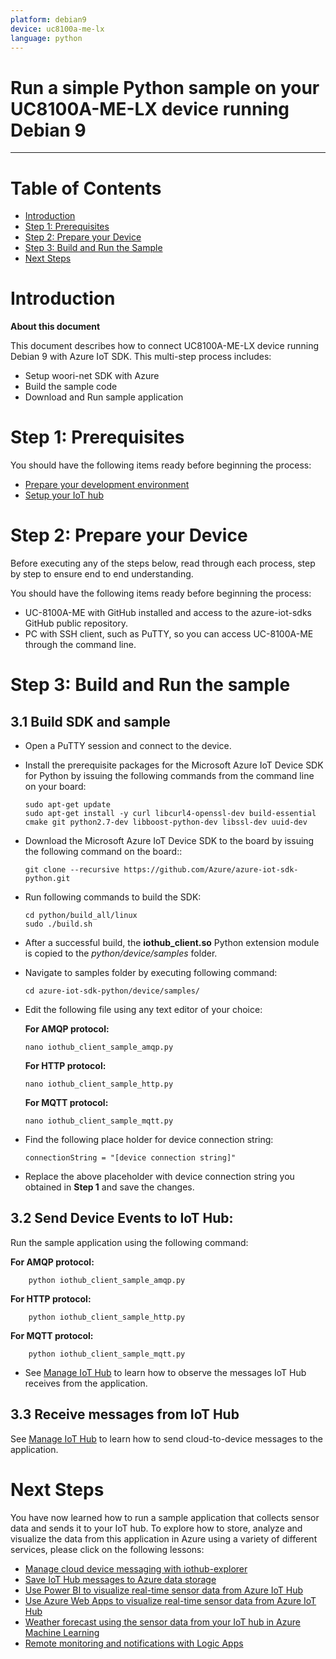 ```yaml
---
platform: debian9
device: uc8100a-me-lx
language: python
---
```


Run a simple Python sample on your UC8100A-ME-LX device running Debian 9
===
---

# Table of Contents

-   [Introduction](#Introduction)
-   [Step 1: Prerequisites](#Prerequisites)
-   [Step 2: Prepare your Device](#SetupSDK)
-   [Step 3: Build and Run the Sample](#Build)
-   [Next Steps](#NextSteps)

<a name="Introduction"></a>

# Introduction

**About this document**

This document describes how to connect UC8100A-ME-LX device running Debian 9 with Azure IoT SDK. This multi-step process includes:

-   Setup woori-net SDK with Azure
-   Build the sample code
-   Download and Run sample application

<a name="Prerequisites"></a>
# Step 1: Prerequisites

You should have the following items ready before beginning the process:

-   [Prepare your development environment](https://github.com/Azure/azure-iot-device-ecosystem/blob/master/get_started/python-devbox-setup.md)
-   [Setup your IoT hub](https://github.com/Azure/azure-iot-device-ecosystem/blob/master/manage_iot_hub.md)

<a name="SetupSDK"></a>
# Step 2: Prepare your Device

Before executing any of the steps below, read through each process, step by step to ensure end to end understanding.

You should have the following items ready before beginning the process:

-   UC-8100A-ME with GitHub installed and access to the azure-iot-sdks GitHub public repository.
-   PC with SSH client, such as PuTTY, so you can access UC-8100A-ME through the command line.

<a name="Build"></a>
# Step 3: Build and Run the sample

## 3.1 Build SDK and sample

-   Open a PuTTY session and connect to the device.
-   Install the prerequisite packages for the Microsoft Azure IoT Device SDK for Python by issuing the following commands from the command line on your board:

        sudo apt-get update
        sudo apt-get install -y curl libcurl4-openssl-dev build-essential cmake git python2.7-dev libboost-python-dev libssl-dev uuid-dev

-   Download the Microsoft Azure IoT Device SDK to the board by issuing the following command on the board::

        git clone --recursive https://github.com/Azure/azure-iot-sdk-python.git

-   Run following commands to build the SDK:

        cd python/build_all/linux
        sudo ./build.sh    

-   After a successful build, the **iothub\_client.so** Python extension module is copied to the *python/device/samples* folder.
-   Navigate to samples folder by executing following command:

        cd azure-iot-sdk-python/device/samples/

-   Edit the following file using any text editor of your choice:

    **For AMQP protocol:**

        nano iothub_client_sample_amqp.py

    **For HTTP protocol:**

        nano iothub_client_sample_http.py

    **For MQTT protocol:**

        nano iothub_client_sample_mqtt.py

-   Find the following place holder for device connection string:

        connectionString = "[device connection string]"

-   Replace the above placeholder with device connection string you obtained in **Step 1** and save the changes.

## 3.2 Send Device Events to IoT Hub:
Run the sample application using the following command:

   **For AMQP protocol:**

        python iothub_client_sample_amqp.py

   **For HTTP protocol:**

        python iothub_client_sample_http.py

   **For MQTT protocol:**

        python iothub_client_sample_mqtt.py

-   See [Manage IoT Hub](https://github.com/Azure/azure-iot-device-ecosystem/blob/master/manage_iot_hub.md) to learn how to observe the messages IoT Hub receives from the application.

## 3.3 Receive messages from IoT Hub

See [Manage IoT Hub](https://github.com/Azure/azure-iot-device-ecosystem/blob/master/manage_iot_hub.md) to learn how to send cloud-to-device messages to the application.


<a name="NextSteps"></a>

# Next Steps

You have now learned how to run a sample application that collects sensor data and sends it to your IoT hub. To explore how to store, analyze and visualize the data from this application in Azure using a variety of different services, please click on the following lessons:

-   [Manage cloud device messaging with iothub-explorer]
-   [Save IoT Hub messages to Azure data storage]
-   [Use Power BI to visualize real-time sensor data from Azure IoT Hub]
-   [Use Azure Web Apps to visualize real-time sensor data from Azure IoT Hub]
-   [Weather forecast using the sensor data from your IoT hub in Azure Machine Learning]
-   [Remote monitoring and notifications with Logic Apps]   

[Manage cloud device messaging with iothub-explorer]: https://docs.microsoft.com/en-us/azure/iot-hub/iot-hub-explorer-cloud-device-messaging
[Save IoT Hub messages to Azure data storage]: https://docs.microsoft.com/en-us/azure/iot-hub/iot-hub-store-data-in-azure-table-storage
[Use Power BI to visualize real-time sensor data from Azure IoT Hub]: https://docs.microsoft.com/en-us/azure/iot-hub/iot-hub-live-data-visualization-in-power-bi
[Use Azure Web Apps to visualize real-time sensor data from Azure IoT Hub]: https://docs.microsoft.com/en-us/azure/iot-hub/iot-hub-live-data-visualization-in-web-apps
[Weather forecast using the sensor data from your IoT hub in Azure Machine Learning]: https://docs.microsoft.com/en-us/azure/iot-hub/iot-hub-weather-forecast-machine-learning
[Remote monitoring and notifications with Logic Apps]: https://docs.microsoft.com/en-us/azure/iot-hub/iot-hub-monitoring-notifications-with-azure-logic-apps
[setup-devbox-windows]: https://github.com/Azure/azure-iot-sdk-c/blob/master/doc/devbox_setup.md
[lnk-setup-iot-hub]: ../setup_iothub.md
[lnk-manage-iot-hub]: ../manage_iot_hub.md